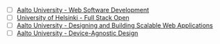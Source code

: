 - [ ] [Aalto University - Web Software Development](https://fitech101.aalto.fi/courses/web-software-development/)
- [ ] [University of Helsinki - Full Stack Open](https://fullstackopen.com/en/)
- [ ] [Aalto University - Designing and Building Scalable Web Applications](https://fitech101.aalto.fi/designing-and-building-scalable-web-applications/)
- [ ] [Aalto University - Device-Agnostic Design](https://fitech101.aalto.fi/courses/device-agnostic-design/)

